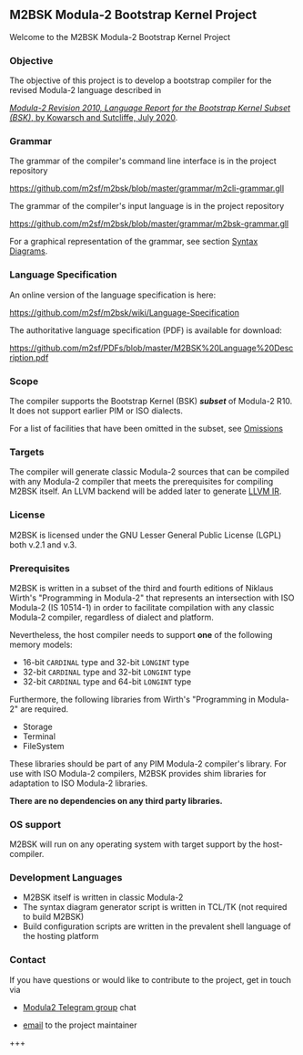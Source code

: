 ## M2BSK Modula-2 Bootstrap Kernel Project ##
Welcome to the M2BSK Modula-2 Bootstrap Kernel Project

### Objective ###

The objective of this project is to develop a bootstrap compiler for the revised Modula-2 language described in

[*Modula-2 Revision 2010, Language Report for the Bootstrap Kernel Subset (BSK)*, by Kowarsch and Sutcliffe, July 2020](https://github.com/m2sf/PDFs/blob/master/M2BSK%20Language%20Description.pdf).

### Grammar ###

The grammar of the compiler's command line interface is in the project repository

https://github.com/m2sf/m2bsk/blob/master/grammar/m2cli-grammar.gll

The grammar of the compiler's input language is in the project repository

https://github.com/m2sf/m2bsk/blob/master/grammar/m2bsk-grammar.gll

For a graphical representation of the grammar, see section
[Syntax Diagrams](https://github.com/m2sf/m2bsk/wiki/Language-Specification-(D)-:-Syntax-Diagrams).

### Language Specification ###

An online version of the language specification is here:

https://github.com/m2sf/m2bsk/wiki/Language-Specification


The authoritative language specification (PDF) is available for download:

https://github.com/m2sf/PDFs/blob/master/M2BSK%20Language%20Description.pdf


### Scope ###

The compiler supports the Bootstrap Kernel (BSK) _**subset**_ of Modula-2 R10. It does not support earlier PIM or ISO dialects.

For a list of facilities that have been omitted in the subset, see [Omissions](https://github.com/m2sf/m2bsk/wiki/Omissions)

### Targets ###

The compiler will generate classic Modula-2 sources that can be compiled with any Modula-2 compiler that meets the prerequisites for compiling M2BSK itself. An LLVM backend will be added later to generate [LLVM IR](http://llvm.org/docs/LangRef.html).

### License ###

M2BSK is licensed under the GNU Lesser General Public License (LGPL) both v.2.1 and v.3.

### Prerequisites ###

M2BSK is written in a subset of the third and fourth editions of Niklaus Wirth's "Programming in Modula-2" that represents an intersection with ISO Modula-2 (IS 10514-1) in order to facilitate compilation with any classic Modula-2 compiler, regardless of dialect and platform.

Nevertheless, the host compiler needs to support **one** of the following memory models:

* 16-bit `CARDINAL` type and 32-bit `LONGINT` type
* 32-bit `CARDINAL` type and 32-bit `LONGINT` type
* 32-bit `CARDINAL` type and 64-bit `LONGINT` type

Furthermore, the following libraries from Wirth's "Programming in Modula-2" are required.

* Storage
* Terminal
* FileSystem

These libraries should be part of any PIM Modula-2 compiler's library. For use with ISO Modula-2 compilers, M2BSK provides shim libraries for adaptation to ISO Modula-2 libraries.

**There are no dependencies on any third party libraries.**

### OS support ###

M2BSK will run on any operating system with target support by the host-compiler.

### Development Languages ###

* M2BSK itself is written in classic Modula-2
* The syntax diagram generator script is written in TCL/TK (not required to build M2BSK)
* Build configuration scripts are written in the prevalent shell language of the hosting platform

### Contact ###

If you have questions or would like to contribute to the project, get in touch via

* [Modula2 Telegram group](https://t.me/+hTKSWC2mWoM1OGVl) chat

* [email](mailto:REMOVE+REVERSE.com.gmail@trijezdci) to the project maintainer

+++
